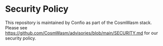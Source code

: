 # Security Policy

This repository is maintained by Confio as part of the CosmWasm stack. Please
see https://github.com/CosmWasm/advisories/blob/main/SECURITY.md for our
security policy.
